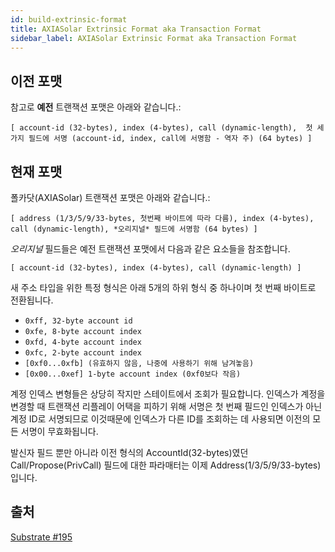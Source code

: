 ```yaml
---
id: build-extrinsic-format
title: AXIASolar Extrinsic Format aka Transaction Format
sidebar_label: AXIASolar Extrinsic Format aka Transaction Format
---
```


## 이전 포맷

참고로 **예전** 트랜잭션 포맷은 아래와 같습니다.:

```
[ account-id (32-bytes), index (4-bytes), call (dynamic-length),  첫 세가지 필드에 서명 (account-id, index, call에 서명함 - 역자 주) (64 bytes) ]
```

## 현재 포맷

폴카닷(AXIASolar) 트랜잭션 포맷은 아래와 같습니다.:

```
[ address (1/3/5/9/33-bytes, 첫번째 바이트에 따라 다름), index (4-bytes), call (dynamic-length), *오리지널* 필드에 서명함 (64 bytes) ]
```

_오리지널_ 필드들은 예전 트랜잭션 포맷에서 다음과 같은 요소들을 참조합니다.

```
[ account-id (32-bytes), index (4-bytes), call (dynamic-length) ]
```

새 주소 타입을 위한 특정 형식은 아래 5개의 하위 형식 중 하나이며 첫 번째 바이트로 전환됩니다.

- `0xff, 32-byte account id`
- `0xfe, 8-byte account index`
- `0xfd, 4-byte account index`
- `0xfc, 2-byte account index`
- `[0xf0...0xfb] (유효하지 않음, 나중에 사용하기 위해 남겨놓음)`
- `[0x00...0xef] 1-byte account index (0xf0보다 작음)`

계정 인덱스 변형들은 상당히 작지만 스테이트에서 조회가 필요합니다. 인덱스가 계정을 변경할 때 트랜잭션 리플레이 어택을 피하기 위해 서명은 첫 번째 필드인 인덱스가 아닌 계정 ID로 서명되므로 이것때문에 인덱스가 다른 ID를 조회하는 데 사용되면 이전의 모든 서명이 무효화됩니다.

발신자 필드 뿐만 아니라 이전 형식의 AccountId(32-bytes)였던 Call/Propose(PrivCall) 필드에 대한 파라매터는 이제 Address(1/3/5/9/33-bytes)입니다.

## 출처

[Substrate #195](https://github.com/paritytech/substrate/pull/195)
